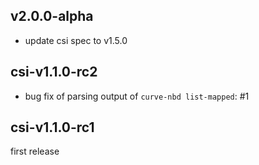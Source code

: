 ## v2.0.0-alpha

- update csi spec to v1.5.0

## csi-v1.1.0-rc2

- bug fix of parsing output of `curve-nbd list-mapped`: #1

## csi-v1.1.0-rc1

first release
